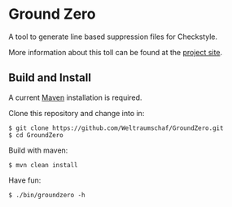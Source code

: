 # Ground Zero

A tool to generate line based suppression files for Checkstyle.

More information about this toll can be found at the [project site][1].

## Build and Install

A current [Maven][2] installation is required.

Clone this repository and change into in:

    $ git clone https://github.com/Weltraumschaf/GroundZero.git
    $ cd GroundZero

Build with maven:

    $ mvn clean install

Have fun:

    $ ./bin/groundzero -h

[1]: http://weltraumschaf.github.io/GroundZero/
[2]: http://maven.apache.org/